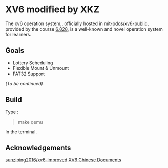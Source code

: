# XV6 modified by XKZ
The xv6 operation system,, officially hosted in [mit-pdos/xv6-public](https://github.com/mit-pdos/xv6-public), provided by the course [6.828](https://pdos.csail.mit.edu/6.828/), is a well-known and novel operation system for learners.  

## Goals
- Lottery Scheduling  
- Flexible Mount & Unmount  
- FAT32 Support  

*(To be continued)*  

## Build
Type :  
> make qemu  

In the terminal.

## Acknowledgements
[sunziping2016/xv6-improved](https://github.com/sunziping2016/xv6-improved)
[XV6 Chinese Documents](https://github.com/ranxian/xv6-chinese)  

